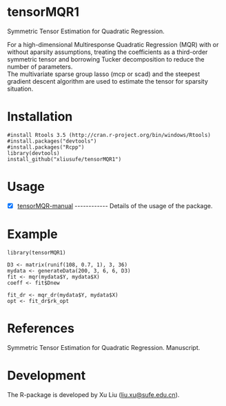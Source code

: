 # tensorMQR1
 Symmetric Tensor Estimation for Quadratic Regression.
 
  For a high-dimensional Multiresponse Quadratic Regression (MQR) with or without aparsity assumptions, 
  treating the coefficients as a third-order symmetric tensor and borrowing Tucker decomposition to reduce the number of parameters.  
  The multivariate sparse group lasso (mcp or scad) and the steepest gradient descent algorithm are used to estimate the tensor for sparsity situation.
# Installation

    #install Rtools 3.5 (http://cran.r-project.org/bin/windows/Rtools)
    #install.packages("devtools")
    #install.packages("Rcpp")
    library(devtools)
    install_github("xliusufe/tensorMQR1")

# Usage

   - [x] [tensorMQR-manual](https://github.com/xliusufe/tensorMQR1/blob/master/inst/tensorMQR1-manual.pdf) ------------ Details of the usage of the package.
# Example

    library(tensorMQR1)

    D3 <- matrix(runif(108, 0.7, 1), 3, 36)
    mydata <- generateData(200, 3, 6, 6, D3)    
    fit <- mqr(mydata$Y, mydata$X)
    coeff <- fit$Dnew
    
    fit_dr <- mqr_dr(mydata$Y, mydata$X)
    opt <- fit_dr$rk_opt
 
# References

Symmetric Tensor Estimation for Quadratic Regression. Manuscript.

# Development
The R-package is developed by Xu Liu (liu.xu@sufe.edu.cn).

